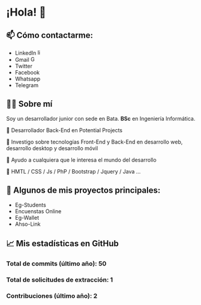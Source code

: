 # ¡Hola! 👋

## 📫 Cómo contactarme:
- LinkedIn
    <a href="https://www.linkedin.com/in/daniel-engonga-m-8031851bb">
      <img src="https://upload.wikimedia.org/wikipedia/commons/c/ca/LinkedIn_logo_initials.png" alt="linkedin" width="15" height="15" />
    </a> 
- Gmail
   <a href="https://www.linkedin.com/in/daniel-engonga-m-8031851bb">
      <img src="https://upload.wikimedia.org/wikipedia/commons/4/4e/Gmail_Icon.png" alt="Gmail" width="15" height="15" />
    </a> 
- Twitter
- Facebook
- Whatsapp
- Telegram

## 👨‍💻 Sobre mí
Soy un desarrollador junior con sede en Bata. **BSc** en Ingeniería Informática.

🔭 Desarrollador Back-End en Potential Projects

🌱 Investigo sobre tecnologías Front-End y Back-End en desarrollo web, desarrollo desktop y desarrollo móvil

👯 Ayudo a cualquiera que le interesa el mundo del desarrollo

💬 HMTL / CSS / Js / PhP / Bootstrap / Jquery / Java ...

## 🚀 Algunos de mis proyectos principales:
- Eg-Students
- Encuenstas Online
- Eg-Wallet
- Ahso-Link

## 📈 Mis estadísticas en GitHub


### Total de commits (último año): 50
### Total de solicitudes de extracción: 1
### Contribuciones (último año): 2
